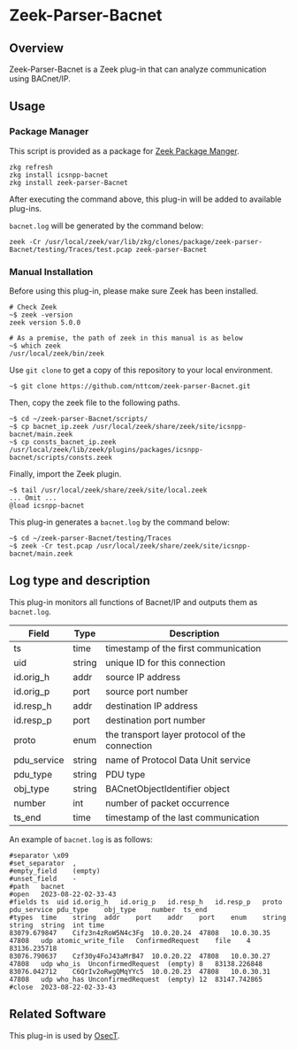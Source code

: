 # Zeek-Parser-Bacnet

## Overview

Zeek-Parser-Bacnet is a Zeek plug-in that can analyze communication using BACnet/IP.

## Usage

### Package Manager

This script is provided as a package for [Zeek Package Manger](https://docs.zeek.org/projects/package-manager/en/stable/index.html).

```
zkg refresh
zkg install icsnpp-bacnet
zkg install zeek-parser-Bacnet
```

After executing the command above, this plug-in will be added to available plug-ins. 

`bacnet.log` will be generated by the command below:

```
zeek -Cr /usr/local/zeek/var/lib/zkg/clones/package/zeek-parser-Bacnet/testing/Traces/test.pcap zeek-parser-Bacnet
```

### Manual Installation

Before using this plug-in, please make sure Zeek has been installed.

````
# Check Zeek
~$ zeek -version
zeek version 5.0.0

# As a premise, the path of zeek in this manual is as below
~$ which zeek
/usr/local/zeek/bin/zeek
````

Use `git clone` to get a copy of this repository to your local environment.
```
~$ git clone https://github.com/nttcom/zeek-parser-Bacnet.git
```

Then, copy the zeek file to the following paths.
```
~$ cd ~/zeek-parser-Bacnet/scripts/
~$ cp bacnet_ip.zeek /usr/local/zeek/share/zeek/site/icsnpp-bacnet/main.zeek
~$ cp consts_bacnet_ip.zeek /usr/local/zeek/lib/zeek/plugins/packages/icsnpp-bacnet/scripts/consts.zeek
```

Finally, import the Zeek plugin.
```
~$ tail /usr/local/zeek/share/zeek/site/local.zeek
... Omit ...
@load icsnpp-bacnet
```

This plug-in generates a `bacnet.log` by the command below:
```
~$ cd ~/zeek-parser-Bacnet/testing/Traces
~$ zeek -Cr test.pcap /usr/local/zeek/share/zeek/site/icsnpp-bacnet/main.zeek
```

## Log type and description
This plug-in monitors all functions of Bacnet/IP and outputs them as `bacnet.log`.

| Field | Type | Description |
| --- | --- | --- |
| ts | time | timestamp of the first communication |
| uid | string | unique ID for this connection |
| id.orig_h | addr | source IP address |
| id.orig_p | port | source port number |
| id.resp_h | addr | destination IP address  |
| id.resp_p | port | destination port number   |
| proto | enum | the transport layer protocol of the connection |
| pdu_service | string | name of Protocol Data Unit service |
| pdu_type | string | PDU type |
| obj_type | string | BACnetObjectIdentifier object |
| number | int | number of packet occurrence |
| ts_end | time | timestamp of the last communication |

An example of `bacnet.log` is as follows:
```
#separator \x09
#set_separator	,
#empty_field	(empty)
#unset_field	-
#path	bacnet
#open	2023-08-22-02-33-43
#fields	ts	uid	id.orig_h	id.orig_p	id.resp_h	id.resp_p	proto	pdu_service	pdu_type	obj_type	number	ts_end
#types	time	string	addr	port	addr	port	enum	string	string	string	int	time
83079.679847	Cifz3n4zRoW5N4c3Fg	10.0.20.24	47808	10.0.30.35	47808	udp	atomic_write_file	ConfirmedRequest	file	4	83136.235718
83076.790637	Czf30y4FoJ43aMrB47	10.0.20.22	47808	10.0.30.27	47808	udp	who_is	UnconfirmedRequest	(empty)	8	83138.226848
83076.042712	C6QrIv2oRwgQMqYYc5	10.0.20.23	47808	10.0.30.31	47808	udp	who_has	UnconfirmedRequest	(empty)	12	83147.742865
#close	2023-08-22-02-33-43
```

## Related Software

This plug-in is used by [OsecT](https://github.com/nttcom/OsecT).
